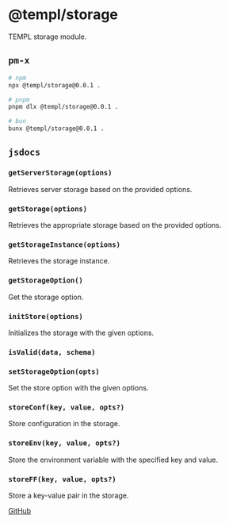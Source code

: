 # @templ/storage

TEMPL storage module.

## `pm-x`

<!-- automd:pm-x args=. -->

```sh
# npm
npx @templ/storage@0.0.1 .

# pnpm
pnpm dlx @templ/storage@0.0.1 .

# bun
bunx @templ/storage@0.0.1 .
```

<!-- /automd -->

## `jsdocs`

<!-- automd:jsdocs -->

### `getServerStorage(options)`

Retrieves server storage based on the provided options.

### `getStorage(options)`

Retrieves the appropriate storage based on the provided options.

### `getStorageInstance(options)`

Retrieves the storage instance.

### `getStorageOption()`

Get the storage option.

### `initStore(options)`

Initializes the storage with the given options.

### `isValid(data, schema)`

### `setStorageOption(opts)`

Set the store option with the given options.

### `storeConf(key, value, opts?)`

Store configuration in the storage.

### `storeEnv(key, value, opts?)`

Store the environment variable with the specified key and value.

### `storeFF(key, value, opts?)`

Store a key-value pair in the storage.

<!-- /automd -->

[GitHub](https://github.com/rjoydip/templ/tree/main/packages/storage)
